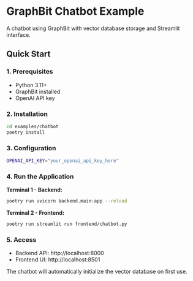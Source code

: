 # GraphBit Chatbot Example

A chatbot using GraphBit with vector database storage and Streamlit interface.

## Quick Start

### 1. Prerequisites
- Python 3.11+
- GraphBit installed
- OpenAI API key

### 2. Installation

```bash
cd examples/chatbot
poetry install
```

### 3. Configuration

```bash
OPENAI_API_KEY="your_openai_api_key_here"
```

### 4. Run the Application

**Terminal 1 - Backend:**
```bash
poetry run uvicorn backend.main:app --reload
```

**Terminal 2 - Frontend:**
```bash
poetry run streamlit run frontend/chatbot.py
```

### 5. Access

- Backend API: http://localhost:8000
- Frontend UI: http://localhost:8501

The chatbot will automatically initialize the vector database on first use.
